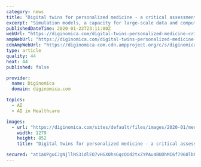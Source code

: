 ```yaml
---
category: news
title: "Digital twins for personalized medicine - a critical assessment"
excerpt: "Simulation models, a capacity for large-scale data and computing, especially edge computing, cloud computing and artificial intelligence are all necessary elements ... The ethical implications for therapy or preventative care are extreme. This is my summary of the promise of Digital Twins for humans: to go beyond gathering and analyzing ..."
publishedDateTime: 2020-01-22T23:11:00Z
webUrl: "https://diginomica.com/digital-twins-personalized-medicine-critical-assessment"
ampWebUrl: "https://diginomica.com/digital-twins-personalized-medicine-critical-assessment?amp"
cdnAmpWebUrl: "https://diginomica-com.cdn.ampproject.org/c/s/diginomica.com/digital-twins-personalized-medicine-critical-assessment?amp"
type: article
quality: 44
heat: 44
published: false

provider:
  name: Diginomica
  domain: diginomica.com

topics:
  - AI
  - AI in Healthcare

images:
  - url: "https://diginomica.com/sites/default/files/images/2020-01/medical-tech.jpg"
    width: 1279
    height: 852
    title: "Digital twins for personalized medicine - a critical assessment"

secured: "at1aUPguCJgNjllNS3idlEO7vHGX0hsGqcQOd2txZYPAu4BUDhMI6f7960lbPAHegwN60Bdx9dn7AUHvz0VneZRqIsqoMA9MfAz1iOI96bx1E1vxhipm91uqM0Ox+VqaKlhQe5wUlE/3VDoPCIpLXYYrZ6KoiZKb3TFFWCKc5l44/rILR85d763so7alrFJutmi4q0DEbqfYWMMCguJDpKmhjT1bKSyuWj3e7qoBLtOpZiuDAbRwxhn93yg8+fHyHSBSRsgoga9WGgrEJ+Yi0wL16pPZvndOt6Qzi0i3rpFgLWLDTwtn8ArmcneZcOMxxeB+osWVDkVNHSur2bcSWxjjABYkxu5W3MrFpulJGEaIoKXvwCupZ1h8dqsBgt+ahqXUo0Nj6QnVeQ4SLieCbI9mtud9biR+fREld6GHSpmmZKf70azduLIHXXssm1lA/63oFWcClQgsvbkq7MEjDw==;rQyl9//nOzjM7RYN8nRDsw=="
---
```


